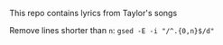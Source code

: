 This repo contains lyrics from Taylor's songs

Remove lines shorter than `n`:
`gsed -E -i "/^.{0,n}$/d"`

